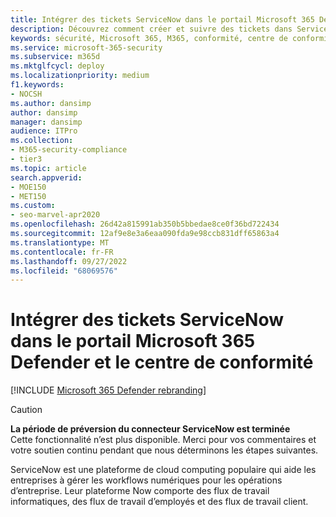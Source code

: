 ```yaml
---
title: Intégrer des tickets ServiceNow dans le portail Microsoft 365 Defender et le centre de conformité
description: Découvrez comment créer et suivre des tickets dans ServiceNow à partir du portail Microsoft 365 Defender et du centre de conformité.
keywords: sécurité, Microsoft 365, M365, conformité, centre de conformité, centre de sécurité, ServiceNow, tickets, tâches, SNOW, connexion
ms.service: microsoft-365-security
ms.subservice: m365d
ms.mktglfcycl: deploy
ms.localizationpriority: medium
f1.keywords:
- NOCSH
ms.author: dansimp
author: dansimp
manager: dansimp
audience: ITPro
ms.collection:
- M365-security-compliance
- tier3
ms.topic: article
search.appverid:
- MOE150
- MET150
ms.custom:
- seo-marvel-apr2020
ms.openlocfilehash: 26d42a815991ab350b5bbedae8ce0f36bd722434
ms.sourcegitcommit: 12af9e8e3a6eaa090fda9e98ccb831dff65863a4
ms.translationtype: MT
ms.contentlocale: fr-FR
ms.lasthandoff: 09/27/2022
ms.locfileid: "68069576"
---
```

# <a name="integrate-servicenow-tickets-into-the-microsoft-365-defender-portal-and-compliance-center"></a>Intégrer des tickets ServiceNow dans le portail Microsoft 365 Defender et le centre de conformité

[!INCLUDE [Microsoft 365 Defender rebranding](../includes/microsoft-defender.md)]

>[!CAUTION]
>**La période de préversion du connecteur ServiceNow est terminée**<br>
>Cette fonctionnalité n’est plus disponible. Merci pour vos commentaires et votre soutien continu pendant que nous déterminons les étapes suivantes.

ServiceNow est une plateforme de cloud computing populaire qui aide les entreprises à gérer les workflows numériques pour les opérations d’entreprise. Leur plateforme Now comporte des flux de travail informatiques, des flux de travail d’employés et des flux de travail client.
